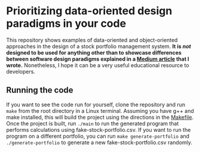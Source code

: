 # Prioritizing data-oriented design paradigms in your code
This repository shows examples of data-oriented and object-oriented approaches in the design of a stock portfolio management system. **It is _not_ designed to be used for anything other than to showcase differences between software design paradigms explained in a [Medium article](https://medium.com/@kennedysean/prioritizing-data-oriented-design-paradigms-in-your-code-ddb75a79ac18) that I wrote.** Nonetheless, I hope it can be a very useful educational resource to developers.

## Running the code
If you want to see the code run for yourself, clone the repository and run ```make``` from the root directory in a Linux terminal. Assuming you have g++ and make installed, this will build the project using the directions in the [Makefile](./Makefile). Once the project is built, run ```./main``` to run the generated program that performs calculations using fake-stock-portfolio.csv. If you want to run the program on a different portfolio, you can run ```make generate-portfolio``` and ```./generate-portfolio``` to generate a new fake-stock-portfolio.csv randomly. 

